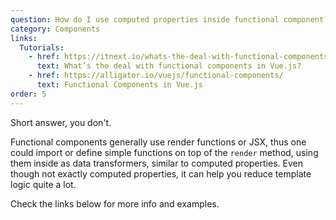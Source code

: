 ```yaml
---
question: How do I use computed properties inside functional component?
category: Components
links:
  Tutorials:
    - href: https://itnext.io/whats-the-deal-with-functional-components-in-vue-js-513a31eb72b0
      text: What’s the deal with functional components in Vue.js?
    - href: https://alligator.io/vuejs/functional-components/
      text: Functional Components in Vue.js
order: 5
---
```


Short answer, you don't. 

Functional components generally use render functions or JSX, thus one could import or define simple functions on top of the `render` method, using them inside as data transformers, similar to computed properties. Even though not exactly computed properties, it can help you reduce template logic quite a lot. 

Check the links below for more info and examples.
